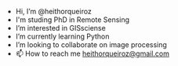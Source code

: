 - Hi, I’m @heithorqueiroz
- I'm studing PhD in Remote Sensing
- I’m interested in GISsciense
- I’m currently learning Python
- I’m looking to collaborate on image processing
- 📫 How to reach me heithorqueiroz@gmail.com

<!---
heithorqueiroz/heithorqueiroz is a ✨ special ✨ repository because its `README.md` (this file) appears on your GitHub profile.
You can click the Preview link to take a look at your changes.
--->
